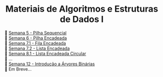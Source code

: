 <h1 align="center"> Materiais de Algoritmos e Estruturas de Dados I </h1>

🔹 [Semana 5 - Pilha Sequencial](./Semana%2005%20-%20Pilha%20Sequencial)
<br>🔹 [Semana 6 - Pilha Encadeada](./Semana%2006%20-%20Pilha%20Encadeada)
<br>🔹 [Semana 7.1 - Fila Encadeada](./Semana%2007.1%20-%20Fila%20Encadeada)
<br>🔹 [Semana 7.2 - Lista Encadeada](./Semana%2007.2%20-%20Lista%20Encadeada)
<br>🔹 [Semana 8.1 - Lista Encadeada Circular](./Semana%2008.1%20-%20Lista%20Encadeada%20Circular)
<br>🔹 ...
<br>🔹 [Semana 12 - Introdução a Árvores Binárias](./Aulas/Semana%2012%20-%20Introdução%20Árvores%20Binárias)
<br>🔹 Em Breve...

